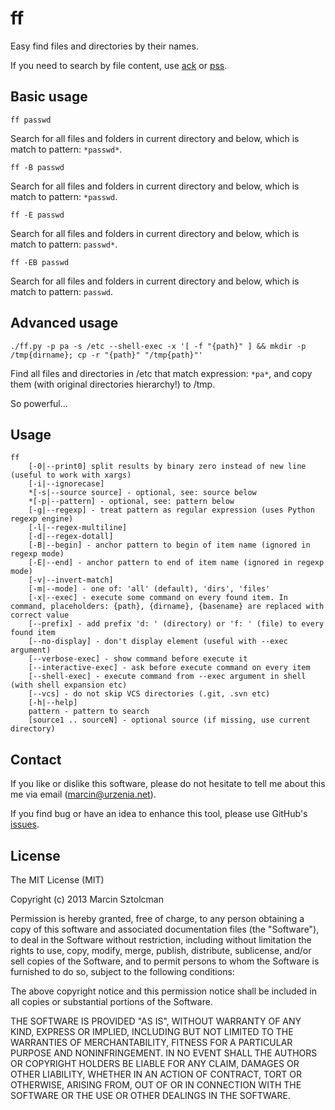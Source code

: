 ff
==

Easy find files and directories by their names.

If you need to search by file content, use [ack](https://github.com/petdance/ack) or [pss](https://github.com/eliben/pss).

Basic usage
-----------

    ff passwd

Search for all files and folders in current directory and below, which is match to pattern: `*passwd*`.

    ff -B passwd

Search for all files and folders in current directory and below, which is match to pattern: `*passwd`.

    ff -E passwd

Search for all files and folders in current directory and below, which is match to pattern: `passwd*`.

    ff -EB passwd

Search for all files and folders in current directory and below, which is match to pattern: `passwd`.

Advanced usage
--------------

    ./ff.py -p pa -s /etc --shell-exec -x '[ -f "{path}" ] && mkdir -p /tmp{dirname}; cp -r "{path}" "/tmp{path}"'

Find all files and directories in /etc that match expression: `*pa*`, and copy them (with original directories hierarchy!) to /tmp.

So powerful...

Usage
-----

    ff
        [-0|--print0] split results by binary zero instead of new line (useful to work with xargs)
        [-i|--ignorecase]
        *[-s|--source source] - optional, see: source below
        *[-p|--pattern] - optional, see: pattern below
        [-g|--regexp] - treat pattern as regular expression (uses Python regexp engine)
        [-l|--regex-multiline]
        [-d|--regex-dotall]
        [-B|--begin] - anchor pattern to begin of item name (ignored in regexp mode)
        [-E|--end] - anchor pattern to end of item name (ignored in regexp mode)
        [-v|--invert-match]
        [-m|--mode] - one of: 'all' (default), 'dirs', 'files'
        [-x|--exec] - execute some command on every found item. In command, placeholders: {path}, {dirname}, {basename} are replaced with correct value
        [--prefix] - add prefix 'd: ' (directory) or 'f: ' (file) to every found item
        [--no-display] - don't display element (useful with --exec argument)
        [--verbose-exec] - show command before execute it
        [--interactive-exec] - ask before execute command on every item
        [--shell-exec] - execute command from --exec argument in shell (with shell expansion etc)
        [--vcs] - do not skip VCS directories (.git, .svn etc)
        [-h|--help]
        pattern - pattern to search
        [source1 .. sourceN] - optional source (if missing, use current directory)

Contact
-------

If you like or dislike this software, please do not hesitate to tell me about this me via email (marcin@urzenia.net).

If you find bug or have an idea to enhance this tool, please use GitHub's [issues](https://github.com/mysz/ff/issues).

License
-------

The MIT License (MIT)

Copyright (c) 2013 Marcin Sztolcman

Permission is hereby granted, free of charge, to any person obtaining a copy of
this software and associated documentation files (the "Software"), to deal in
the Software without restriction, including without limitation the rights to
use, copy, modify, merge, publish, distribute, sublicense, and/or sell copies of
the Software, and to permit persons to whom the Software is furnished to do so,
subject to the following conditions:

The above copyright notice and this permission notice shall be included in all
copies or substantial portions of the Software.

THE SOFTWARE IS PROVIDED "AS IS", WITHOUT WARRANTY OF ANY KIND, EXPRESS OR
IMPLIED, INCLUDING BUT NOT LIMITED TO THE WARRANTIES OF MERCHANTABILITY, FITNESS
FOR A PARTICULAR PURPOSE AND NONINFRINGEMENT. IN NO EVENT SHALL THE AUTHORS OR
COPYRIGHT HOLDERS BE LIABLE FOR ANY CLAIM, DAMAGES OR OTHER LIABILITY, WHETHER
IN AN ACTION OF CONTRACT, TORT OR OTHERWISE, ARISING FROM, OUT OF OR IN
CONNECTION WITH THE SOFTWARE OR THE USE OR OTHER DEALINGS IN THE SOFTWARE.
